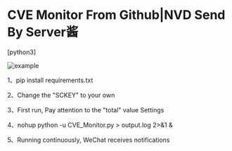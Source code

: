 # CVE Monitor From Github|NVD Send By Server酱

[python3]

![example](/Users/MichaelScofield/Downloads/example.png)

1、pip install requirements.txt



2、Change the "SCKEY" to your own



3、First run, Pay attention to the "total" value Settings



4、nohup python -u CVE_Monitor.py > output.log 2>&1 &



5、Running continuously, WeChat receives notifications

